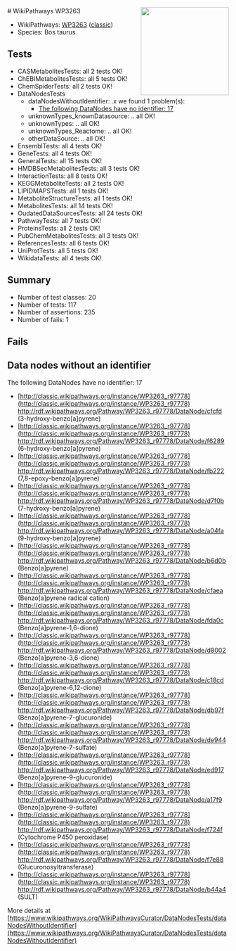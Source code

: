 <img style="float: right; width: 200px" src="https://upload.wikimedia.org/wikipedia/commons/thumb/8/83/Wplogo_with_text_500.png/640px-Wplogo_with_text_500.png" />
# WikiPathways WP3263

* WikiPathways: [WP3263](https://wikipathways.org/pathways/WP3263) ([classic](https://classic.wikipathways.org/instance/WP3263))
* Species: Bos taurus
## Tests
* CASMetabolitesTests: all 2 tests OK!
* ChEBIMetabolitesTests: all 5 tests OK!
* ChemSpiderTests: all 2 tests OK!
* DataNodesTests
    * dataNodesWithoutIdentifier: .x we found 1 problem(s):
        * [The following DataNodes have no identifier: 17](#8792c497)
    * unknownTypes_knownDatasource: .. all OK!
    * unknownTypes: .. all OK!
    * unknownTypes_Reactome: .. all OK!
    * otherDataSource: .. all OK!
* EnsemblTests: all 4 tests OK!
* GeneTests: all 4 tests OK!
* GeneralTests: all 15 tests OK!
* HMDBSecMetabolitesTests: all 3 tests OK!
* InteractionTests: all 8 tests OK!
* KEGGMetaboliteTests: all 2 tests OK!
* LIPIDMAPSTests: all 1 tests OK!
* MetaboliteStructureTests: all 1 tests OK!
* MetabolitesTests: all 14 tests OK!
* OudatedDataSourcesTests: all 24 tests OK!
* PathwayTests: all 7 tests OK!
* ProteinsTests: all 2 tests OK!
* PubChemMetabolitesTests: all 3 tests OK!
* ReferencesTests: all 6 tests OK!
* UniProtTests: all 5 tests OK!
* WikidataTests: all 4 tests OK!


## Summary

* Number of test classes: 20
* Number of tests: 117
* Number of assertions: 235
* Number of fails: 1

## Fails

<a name="8792c497" />

## Data nodes without an identifier

The following DataNodes have no identifier: 17

* [http://classic.wikipathways.org/instance/WP3263_r97778](http://classic.wikipathways.org/instance/WP3263_r97778) http://rdf.wikipathways.org/Pathway/WP3263_r97778/DataNode/cfcfd (3-hydroxy-benzo[a]pyrene)
* [http://classic.wikipathways.org/instance/WP3263_r97778](http://classic.wikipathways.org/instance/WP3263_r97778) http://rdf.wikipathways.org/Pathway/WP3263_r97778/DataNode/f6289 (6-hydroxy-benzo[a]pyrene)
* [http://classic.wikipathways.org/instance/WP3263_r97778](http://classic.wikipathways.org/instance/WP3263_r97778) http://rdf.wikipathways.org/Pathway/WP3263_r97778/DataNode/fb222 (7,8-epoxy-benzo[a]pyrene)
* [http://classic.wikipathways.org/instance/WP3263_r97778](http://classic.wikipathways.org/instance/WP3263_r97778) http://rdf.wikipathways.org/Pathway/WP3263_r97778/DataNode/d7f0b (7-hydroxy-benzo[a]pyrene)
* [http://classic.wikipathways.org/instance/WP3263_r97778](http://classic.wikipathways.org/instance/WP3263_r97778) http://rdf.wikipathways.org/Pathway/WP3263_r97778/DataNode/a04fa (9-hydroxy-benzo[a]pyrene)
* [http://classic.wikipathways.org/instance/WP3263_r97778](http://classic.wikipathways.org/instance/WP3263_r97778) http://rdf.wikipathways.org/Pathway/WP3263_r97778/DataNode/b6d0b (Benzo[a]pyrene)
* [http://classic.wikipathways.org/instance/WP3263_r97778](http://classic.wikipathways.org/instance/WP3263_r97778) http://rdf.wikipathways.org/Pathway/WP3263_r97778/DataNode/cfaea (Benzo[a]pyrene radical cation)
* [http://classic.wikipathways.org/instance/WP3263_r97778](http://classic.wikipathways.org/instance/WP3263_r97778) http://rdf.wikipathways.org/Pathway/WP3263_r97778/DataNode/fda0c (Benzo[a]pyrene-1,6-dione)
* [http://classic.wikipathways.org/instance/WP3263_r97778](http://classic.wikipathways.org/instance/WP3263_r97778) http://rdf.wikipathways.org/Pathway/WP3263_r97778/DataNode/d8002 (Benzo[a]pyrene-3,6-dione)
* [http://classic.wikipathways.org/instance/WP3263_r97778](http://classic.wikipathways.org/instance/WP3263_r97778) http://rdf.wikipathways.org/Pathway/WP3263_r97778/DataNode/c18cd (Benzo[a]pyrene-6,12-dione)
* [http://classic.wikipathways.org/instance/WP3263_r97778](http://classic.wikipathways.org/instance/WP3263_r97778) http://rdf.wikipathways.org/Pathway/WP3263_r97778/DataNode/db97f (Benzo[a]pyrene-7-glucuronide)
* [http://classic.wikipathways.org/instance/WP3263_r97778](http://classic.wikipathways.org/instance/WP3263_r97778) http://rdf.wikipathways.org/Pathway/WP3263_r97778/DataNode/de944 (Benzo[a]pyrene-7-sulfate)
* [http://classic.wikipathways.org/instance/WP3263_r97778](http://classic.wikipathways.org/instance/WP3263_r97778) http://rdf.wikipathways.org/Pathway/WP3263_r97778/DataNode/ed917 (Benzo[a]pyrene-9-glucuronide)
* [http://classic.wikipathways.org/instance/WP3263_r97778](http://classic.wikipathways.org/instance/WP3263_r97778) http://rdf.wikipathways.org/Pathway/WP3263_r97778/DataNode/a17f9 (Benzo[a]pyrene-9-sulfate)
* [http://classic.wikipathways.org/instance/WP3263_r97778](http://classic.wikipathways.org/instance/WP3263_r97778) http://rdf.wikipathways.org/Pathway/WP3263_r97778/DataNode/f724f (Cytochrome P450 peroxidase)
* [http://classic.wikipathways.org/instance/WP3263_r97778](http://classic.wikipathways.org/instance/WP3263_r97778) http://rdf.wikipathways.org/Pathway/WP3263_r97778/DataNode/f7e88 (Glucuronosyltransferase)
* [http://classic.wikipathways.org/instance/WP3263_r97778](http://classic.wikipathways.org/instance/WP3263_r97778) http://rdf.wikipathways.org/Pathway/WP3263_r97778/DataNode/b44a4 (SULT)


More details at [https://www.wikipathways.org/WikiPathwaysCurator/DataNodesTests/dataNodesWithoutIdentifier](https://www.wikipathways.org/WikiPathwaysCurator/DataNodesTests/dataNodesWithoutIdentifier)


